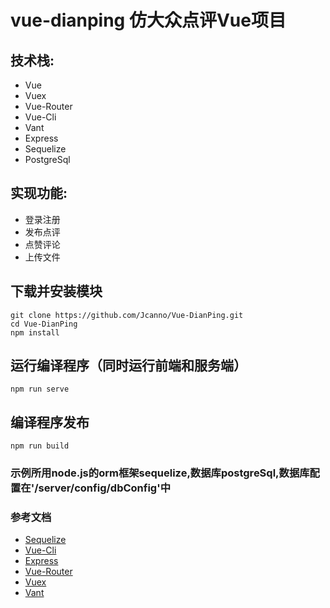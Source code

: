 # vue-dianping 仿大众点评Vue项目

## 技术栈:
* Vue
* Vuex
* Vue-Router
* Vue-Cli
* Vant
* Express
* Sequelize
* PostgreSql


## 实现功能:
* 登录注册
* 发布点评
* 点赞评论
* 上传文件


## 下载并安装模块
```
git clone https://github.com/Jcanno/Vue-DianPing.git
cd Vue-DianPing
npm install
```

## 运行编译程序（同时运行前端和服务端）
```
npm run serve
```

## 编译程序发布
```
npm run build
```

### 示例所用node.js的orm框架sequelize,数据库postgreSql,数据库配置在'/server/config/dbConfig'中
### 参考文档  
* [Sequelize](https://github.com/demopark/sequelize-docs-Zh-CN)
* [Vue-Cli](https://cli.vuejs.org/zh/)
* [Express](https://cli.vuejs.org/zh/)
* [Vue-Router](https://router.vuejs.org/zh/guide/)
* [Vuex](https://vuex.vuejs.org/zh/)
* [Vant](https://youzan.github.io/vant/#/zh-CN/intro)
